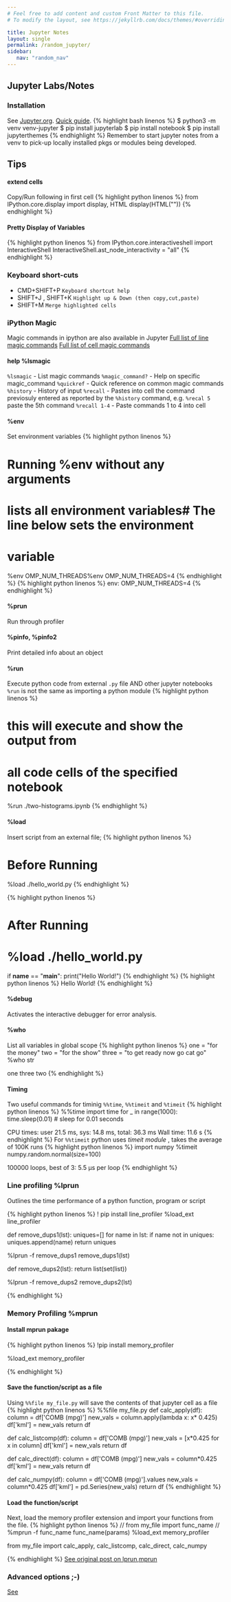 ```yaml
---
# Feel free to add content and custom Front Matter to this file.
# To modify the layout, see https://jekyllrb.com/docs/themes/#overriding-theme-defaults

title: Jupyter Notes
layout: single
permalink: /random_jupyter/
sidebar:
   nav: "random_nav"
---
```


## Jupyter Labs/Notes 
### Installation 
See [Jupyter.org](https://jupyter.org/).
[Quick guide](https://realpython.com/jupyter-notebook-introduction/).
{% highlight bash linenos %}
$ python3 -m venv venv-jupyter
$ pip install jupyterlab 
$ pip install notebook
$ pip install jupyterthemes
{% endhighlight %}
Remember to start jupyter notes from a venv to pick-up locally installed pkgs
or modules being developed.
## Tips 
#### extend cells
Copy/Run following in first cell
{% highlight python linenos %}
from IPython.core.display import display, HTML
display(HTML("<style>.container { width:100% !important; }</style>"))
{% endhighlight %}
#### Pretty Display of Variables
{% highlight python linenos %}
from IPython.core.interactiveshell import InteractiveShell
InteractiveShell.ast_node_interactivity = "all"
{% endhighlight %}

### Keyboard short-cuts
* CMD+SHIFT+P `Keyboard shortcut help`
* SHIFT+J , SHIFT+K  `Highlight up & Down (then copy,cut,paste)`
* SHIFT+M `Merge highlighted cells`

### iPython Magic
Magic commands in ipython are also available in Jupyter
[Full list of line magic commands](https://ipython.readthedocs.io/en/stable/interactive/magics.html#line-magics)
[Full list of cell magic commands](https://ipython.readthedocs.io/en/stable/interactive/magics.html#cell-magics)
#### help %lsmagic
`%lsmagic` - List magic commands
`%magic_command?` - Help on specific magic_command
`%quickref` - Quick reference on common magic commands
`%history` - History of input 
`%recall` - Pastes into cell the command previosuly entered as reported by the `%history` command, e.g. `%recal 5` paste the 5th command
`%recall 1-4` - Paste commands 1 to 4 into cell

#### %env
Set environment variables
{% highlight python linenos %}
# Running %env without any arguments
# lists all environment variables# The line below sets the environment
# variable
%env OMP_NUM_THREADS%env OMP_NUM_THREADS=4
{% endhighlight %}
{% highlight python linenos %}
env: OMP_NUM_THREADS=4
{% endhighlight %}

#### %prun
Run through profiler

#### %pinfo, %pinfo2
Print detailed info about an object

#### %run
Execute python code from external `.py` file  AND other jupyter notebooks
`%run` is not the same as importing a python module
{% highlight python linenos %}
# this will execute and show the output from
# all code cells of the specified notebook
%run ./two-histograms.ipynb
{% endhighlight %}
#### %load
Insert script from an external file;
{% highlight python linenos %}
# Before Running
%load ./hello_world.py
{% endhighlight %}

{% highlight python linenos %}
# After Running
# %load ./hello_world.py
if __name__ == "__main__":
 print("Hello World!")
{% endhighlight %}
{% highlight python linenos %}
Hello World!
{% endhighlight %}

#### %debug
Activates the interactive debugger for error analysis.

#### %who
List all variables in global scope
{% highlight python linenos %}
one = "for the money"
two = "for the show"
three = "to get ready now go cat go"
%who str

one three two
{% endhighlight %}
#### Timing
Two useful commands for timinig `%%time`,  `%%timeit`  and `%timeit`
{% highlight python linenos %}
%%time
import time
for _ in range(1000):
 time.sleep(0.01) # sleep for 0.01 seconds

CPU times: user 21.5 ms, sys: 14.8 ms, total: 36.3 ms Wall time: 11.6 s
{% endhighlight %}
For `%%timeit` python uses _timeit module_ , takes the average of 100K runs
{% highlight python linenos %}
import numpy
%timeit numpy.random.normal(size=100)

100000 loops, best of 3: 5.5 µs per loop
{% endhighlight %}
### Line profiling %lprun
Outlines the time performance of a python function, program or script

{% highlight python linenos %}
! pip install line_profiler
%load_ext line_profiler

def remove_dups1(lst):
	uniques=[]
	for name in lst:
		if name not in uniques:
			uniques.append(name)
	return uniques

%lprun -f remove_dups1 remove_dups1(lst)

def remove_dups2(lst):
	return list(set(list))

%lprun -f remove_dups2 remove_dups2(lst)


{% endhighlight %}
### Memory Profiling %mprun
#### Install mprun pakage
{% highlight python linenos %}
!pip install  memory_profiler

%load_ext memory_profiler

{% endhighlight %} 

#### Save the function/script as a file
Using `%%file my_file.py` will save the contents of that jupyter cell as a file
{% highlight python linenos %}
%%file my_file.py
def calc_apply(df):
    column = df['COMB (mpg)']
    new_vals = column.apply(lambda x: x* 0.425)
    df['kml'] = new_vals
    return df

def calc_listcomp(df):
    column = df['COMB (mpg)']
    new_vals = [x*0.425 for x in column]
    df['kml'] = new_vals
    return df

def calc_direct(df):
    column = df['COMB (mpg)']
    new_vals = column*0.425
    df['kml'] = new_vals
    return df

def calc_numpy(df):
    column = df['COMB (mpg)'].values
    new_vals = column*0.425
    df['kml'] = pd.Series(new_vals)
    return df
{% endhighlight %} 

#### Load the function/script 
Next, load the memory profiler extension and import your functions from the file.
{% highlight python linenos %}
// from my_file import func_name
// %mprun -f func_name func_name(params) 
%load_ext memory_profiler

from my_file import calc_apply, calc_listcomp, 
                    calc_direct, calc_numpy

{% endhighlight %} 
[See original post on lprun,mprun](https://towardsdatascience.com/effectively-use-timeit-lprun-and-mprun-to-write-efficient-python-code-f06fb8457049)
### Advanced options ;-)
[See](https://www.dataquest.io/blog/advanced-jupyter-notebooks-tutorial/)

